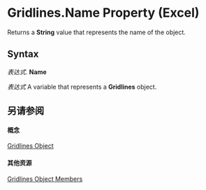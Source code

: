 
# Gridlines.Name Property (Excel)

Returns a  **String** value that represents the name of the object.


## Syntax

 _表达式_. **Name**

 _表达式_ A variable that represents a **Gridlines** object.


## 另请参阅


#### 概念


[Gridlines Object](8a096f01-808f-5708-8da5-5667a5f4080d.md)
#### 其他资源


[Gridlines Object Members](http://msdn.microsoft.com/library/f196690a-9c78-e8fc-2a3e-64b54d9175fb%28Office.15%29.aspx)